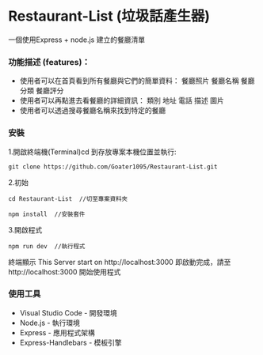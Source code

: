 # Restaurant-List (垃圾話產生器)
一個使用Express + node.js 建立的餐廳清單


### 功能描述 (features)：
* 使用者可以在首頁看到所有餐廳與它們的簡單資料：
  餐廳照片
  餐廳名稱
  餐廳分類
  餐廳評分
* 使用者可以再點進去看餐廳的詳細資訊：
  類別
  地址
  電話
  描述
  圖片
* 使用者可以透過搜尋餐廳名稱來找到特定的餐廳

### 安裝
1.開啟終端機(Terminal)cd 到存放專案本機位置並執行:
```
git clone https://github.com/Goater1095/Restaurant-List.git
```
2.初始
```
cd Restaurant-List  //切至專案資料夾
```
```
npm install  //安裝套件
```
3.開啟程式
```
npm run dev  //執行程式
```
終端顯示 This Server start on http://localhost:3000
即啟動完成，請至http://localhost:3000 開始使用程式

### 使用工具
* Visual Studio Code - 開發環境
* Node.js - 執行環境
* Express - 應用程式架構
* Express-Handlebars - 模板引擎


